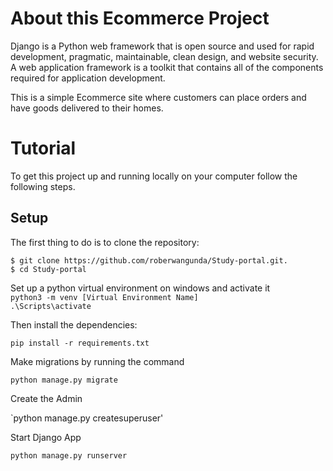 # About this Ecommerce Project 
Django is a Python web framework that is open source and used for rapid development, pragmatic, maintainable, clean design, and website security. A web application framework is a toolkit that contains all of the components required for application development.

This is a simple Ecommerce site where customers can place orders and have goods delivered to their homes.

# Tutorial 
To get this project up and running locally on your computer follow the following steps.

## Setup
The first thing to do is to clone the repository:

`$ git clone https://github.com/roberwangunda/Study-portal.git.` <br /> 
`$ cd Study-portal`

Set up a python virtual environment on windows and activate it  <br /> 
`python3 -m venv [Virtual Environment Name]` <br /> 
`.\Scripts\activate`

Then install the dependencies:

`pip install -r requirements.txt`

Make migrations by running the command 

`python manage.py migrate`

Create the Admin

`python manage.py createsuperuser'

Start Django App

`python manage.py runserver`
